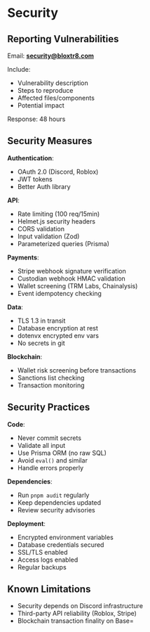 # Security

## Reporting Vulnerabilities

Email: **security@bloxtr8.com**

Include:

- Vulnerability description
- Steps to reproduce
- Affected files/components
- Potential impact

Response: 48 hours

## Security Measures

**Authentication**:

- OAuth 2.0 (Discord, Roblox)
- JWT tokens
- Better Auth library

**API**:

- Rate limiting (100 req/15min)
- Helmet.js security headers
- CORS validation
- Input validation (Zod)
- Parameterized queries (Prisma)

**Payments**:

- Stripe webhook signature verification
- Custodian webhook HMAC validation
- Wallet screening (TRM Labs, Chainalysis)
- Event idempotency checking

**Data**:

- TLS 1.3 in transit
- Database encryption at rest
- dotenvx encrypted env vars
- No secrets in git

**Blockchain**:

- Wallet risk screening before transactions
- Sanctions list checking
- Transaction monitoring

## Security Practices

**Code**:

- Never commit secrets
- Validate all input
- Use Prisma ORM (no raw SQL)
- Avoid `eval()` and similar
- Handle errors properly

**Dependencies**:

- Run `pnpm audit` regularly
- Keep dependencies updated
- Review security advisories

**Deployment**:

- Encrypted environment variables
- Database credentials secured
- SSL/TLS enabled
- Access logs enabled
- Regular backups

## Known Limitations

- Security depends on Discord infrastructure
- Third-party API reliability (Roblox, Stripe)
- Blockchain transaction finality on Base=
